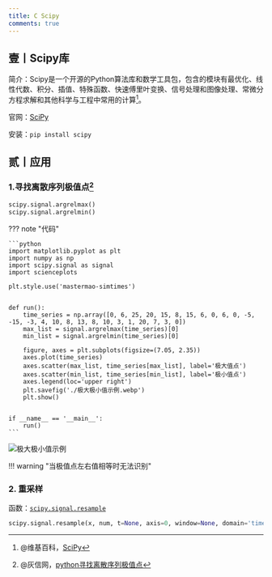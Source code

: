 ```yaml
---
title: C Scipy
comments: true
---
```


## 壹丨Scipy库

简介：Scipy是一个开源的Python算法库和数学工具包，包含的模块有最优化、线性代数、积分、插值、特殊函数、快速傅里叶变换、信号处理和图像处理、常微分方程求解和其他科学与工程中常用的计算[^1]。

官网：[SciPy](https://scipy.org/)

安装：`pip install scipy`

## 贰丨应用

### 1.寻找离散序列极值点[^2]

```python
scipy.signal.argrelmax()
scipy.signal.argrelmin()
```

??? note "代码"

    ```python
    import matplotlib.pyplot as plt
    import numpy as np
    import scipy.signal as signal
    import scienceplots
    
    plt.style.use('mastermao-simtimes')


    def run():
        time_series = np.array([0, 6, 25, 20, 15, 8, 15, 6, 0, 6, 0, -5, -15, -3, 4, 10, 8, 13, 8, 10, 3, 1, 20, 7, 3, 0])
        max_list = signal.argrelmax(time_series)[0]
        min_list = signal.argrelmin(time_series)[0]
    
        figure, axes = plt.subplots(figsize=(7.05, 2.35))
        axes.plot(time_series)
        axes.scatter(max_list, time_series[max_list], label='极大值点')
        axes.scatter(min_list, time_series[min_list], label='极小值点')
        axes.legend(loc='upper right')
        plt.savefig('./极大极小值示例.webp')
        plt.show()


    if __name__ == '__main__':
        run()
    ```

![极大极小值示例](https://my-gallery-1306340269.cos.ap-beijing.myqcloud.com/mastermao/极大极小值示例.webp)



!!! warning "当极值点左右值相等时无法识别"

### 2. 重采样

函数：[`scipy.signal.resample`](https://docs.scipy.org/doc/scipy/reference/generated/scipy.signal.resample.html#scipy.signal.resample)

```python
scipy.signal.resample(x, num, t=None, axis=0, window=None, domain='time')
```




[^1]: @维基百科，[SciPy](https://zh.wikipedia.org/wiki/SciPy)
[^2]: @灰信网，[python寻找离散序列极值点](https://www.freesion.com/article/6333281915/)
